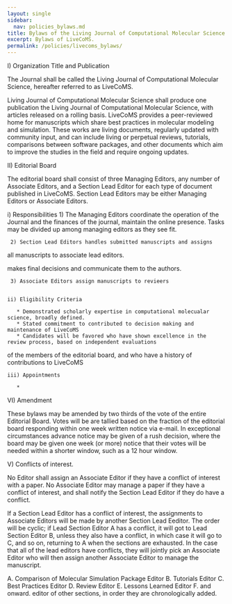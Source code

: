 ```yaml
---
layout: single
sidebar:
  nav: policies_bylaws.md
title: Bylaws of the Living Journal of Computational Molecular Science
excerpt: Bylaws of LiveCoMS.
permalink: /policies/livecoms_bylaws/
---
```


I) Organization Title and Publication

The Journal shall be called the Living Journal of Computational
Molecular Science, hereafter referred to as LiveCoMS.

Living Journal of Computational Molecular Science shall produce one
publication the Living Journal of Computational Molecular Science,
with articles released on a rolling basis. LiveCoMS provides a
peer-reviewed home for manuscripts which share best practices in
molecular modeling and simulation. These works are living documents,
regularly updated with community input, and can include living or
perpetual reviews, tutorials, comparisons between software packages,
and other documents which aim to improve the studies in the field and
require ongoing updates.

II) Editorial Board

The editorial board shall consist of three Managing Editors, any
number of Associate Editors, and a Section Lead Editor for each type
of document published in LiveCoMS. Section Lead Editors may be either
Managing Editors or Associate Editors.

  i) Responsibilities
     1) The Managing Editors coordinate the operation of the Journal and
  the finances of the journal, maintain the online presence.  Tasks
  may be divided up among managing editors as they see fit.
 
     2) Section Lead Editors handles submitted manuscripts and assigns
  all manuscripts to associate lead editors.

makes final
  decisions and communicate them to the authors. 

     3) Associate Editors assign manuscripts to revieers 


    ii) Eligibility Criteria

       * Demonstrated scholarly expertise in computational molecualar science, broadly defined.
       * Stated commitment to contributed to decision making and maintenance of LiveCoMS
       * Candidates will be favored who have shown excellence in the review process, based on independent evaluations
of the members of the editorial board, and who have a history of contributions to LiveCoMS

    iii) Appointments

       * 

 VI) Amendment

These bylaws may be amended by two thirds of the vote of the entire
Editorial Board.  Votes will be are tallied based on the fraction of
the editorial board responding within one week written notice via
e-mail. In exceptional circumstances advance notice may be given of a
rush decision, where the board may be given one week (or more) notice
that their votes will be needed within a shorter window, such as a 12
hour window.

V) Conflicts of interest.

No Editor shall assign an Associate Editor if they have a conflict of
interest with a paper. No Associate Editor may manage a paper if they
have a conflict of interest, and shall notify the Section Lead Editor
if they do have a conflict.



If a Section Lead Editor has a conflict of interest, the assignments
to Associate Editors will be made by another Section Lead Eeditor.
The order will be cyclic; if Lead Section Editor A has a conflict, it
will got to Lead Section Editor B, unless they also have a conflict,
in which case it will go to C, and so on, returning to A when the
sections are exhausted. In the case that all of the lead editors have
conflicts, they will jointly pick an Associate Editor who will then
assign another Associate Editor to manage the manuscript.

A. Comparison of Molecular Simulation Package Editor
B. Tutorials Editor
C. Best Practices Editor 
D. Review Editor 
E. Lessons Learned Editor
F. and onward. editor of other sections, in order they are chronologically added.


